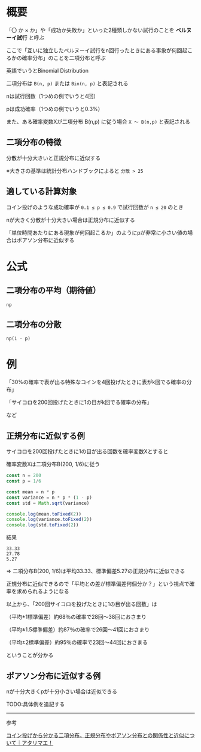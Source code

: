 # 概要

「〇 か × か」や「成功か失敗か」といった2種類しかない試行のことを **ベルヌーイ試行** と呼ぶ

ここで「互いに独立したベルヌーイ試行をn回行ったときにある事象が何回起こるかの確率分布」のことを二項分布と呼ぶ

英語でいうとBinomial Distribution

二項分布は `B(n, p)` または `Bin(n, p)` と表記される

nは試行回数（1つめの例でいうと4回）

pは成功確率（1つめの例でいうと0.3%）

また、ある確率変数Xが二項分布 B(n,p) に従う場合 `X ～ B(n,p)` と表記される

## 二項分布の特徴

分散が十分大きいと正規分布に近似する

※大きさの基準は統計分布ハンドブックによると `分散 > 25`

## 適している計算対象

コイン投げのような成功確率が `0.1 ≤ p ≤ 0.9` で試行回数が `n ≤ 20` のとき

nが大きく分散が十分大きい場合は正規分布に近似する

「単位時間あたりにある現象が何回起こるか」のようにpが非常に小さい値の場合はポアソン分布に近似する

# 公式

## 二項分布の平均（期待値）

`np`

## 二項分布の分散

`np(1 - p)`

# 例

「30%の確率で表が出る特殊なコインを4回投げたときに表がk回でる確率の分布」

「サイコロを200回投げたときに1の目がk回でる確率の分布」

など

## 正規分布に近似する例

サイコロを200回投げたときに1の目が出る回数を確率変数Xとすると

確率変数Xは二項分布B(200, 1/6)に従う

```js
const n = 200
const p = 1/6

const mean = n * p
const variance = n * p * (1 - p)
const std = Math.sqrt(variance)

console.log(mean.toFixed(2))
console.log(variance.toFixed(2))
console.log(std.toFixed(2))
```

結果

```
33.33
27.78
5.27
```

=> 二項分布B(200, 1/6)は平均33.33、標準偏差5.27の正規分布に近似できる

正規分布に近似できるので「平均との差が標準偏差何個分か？」という視点で確率を求められるようになる

以上から、「200回サイコロを投げたときに1の目が出る回数」は

（平均±1標準偏差）約68％の確率で28回～38回におさまり

（平均±1.5標準偏差）約87％の確率で26回～41回におさまり

（平均±2標準偏差）約95％の確率で23回～44回におさまる

ということが分かる

## ポアソン分布に近似する例

nが十分大きくpが十分小さい場合は近似できる

TODO:具体例を追記する

---

参考

[コイン投げから分かる二項分布。正規分布やポアソン分布との関係性と近似について｜アタリマエ！](https://atarimae.biz/archives/7922)
